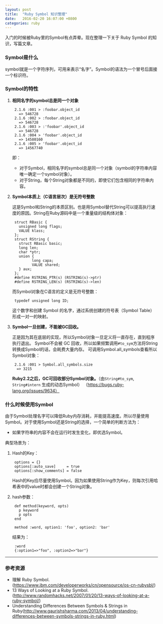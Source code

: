 ```yaml
---
layout: post
title:  "Ruby Symbol 知识整理"
date:   2016-02-20 16:07:00 +0800
categories: ruby
---
```


入门的时候被Ruby里的Symbol有点弄晕。现在整理一下关于 Ruby Symbol 的知识，写篇文章。

### Symbol是什么
symbol就是一个字符序列，可用来表示“名字”。Symbol的语法为一个冒号后面接一个标识符。

### Symbol的特性

1. **相同名字的symbol总是同一个对象**

        2.1.6 :001 > :foobar.object_id
          => 546728
        2.1.6 :002 > :foobar.object_id
          => 546728
        2.1.6 :003 > :'foobar'.object_id
          => 546728
        2.1.6 :004 > 'foobar'.object_id
          => 14580160
        2.1.6 :005 > 'foobar'.object_id
          => 14567740


      即：

      - 对于Symbol，相同名字的symbol总是同一个对象（symbol的字符串内容唯一确定一个symbol对象）。
      - 对于String，每个String对象都是不同的，即使它们包含相同的字符串内容。

2. **Symbol本质上（C语言层次）是无符号整数**

    这是Symbol和String的本质区别。也是用Symbol替代String可以提高执行速度的原因。String在Ruby源码中是一个重量级的结构体对象：

        struct RBasic {
          unsigned long flags;
          VALUE klass;
        };
        struct RString {
          struct RBasic basic;
          long len;
          char *ptr;
          union {
            	long capa;
            	VALUE shared;
          } aux;
        };
        #define RSTRING_PTR(s) (RSTRING(s)->ptr)
        #define RSTRING_LEN(s) (RSTRING(s)->len)

    而Symbol对象在C语言的定义是无符号整数：

        typedef unsigned long ID;

    这个数字和创建 Symbol 的名字，通过系统创建的符号表（Symbol Table）形成一对一的映射。

3. **Symbol一旦创建，不能被GC回收。**

    正是因为其在底层的实现，所以Symbol对象一旦定义将一直存在，直到程序执行退出。
    Symbol不会被 GC 回收，所以如果频繁调用`#to_sym`方法将String转换成Symbol的话，会耗费大量内存。
    可调用Symbol.all_symbols查看所以Symbol对象：

        2.1.6 :001 > Symbol.all_symbols.size
         => 3215

     **Ruby2.2之后，GC可回收部分Symbol对象。**（由`String#to_sym`, `String#intern` 生成的动态Symbol） （https://bugs.ruby-lang.org/issues/9634）


### 什么时候使用Symbol

由于Symbol处理名字可以降低Ruby内存消耗，并能提高速度。所以尽量使用Symbol。对于使用Symbol还是String的选择，一个简单的判断方法为：

- 如果字符串的内容不会在运行时发生变化，即优选Symbol。

典型场景为：

1. Hash的Key：

        options = {}
        options[:auto_save]     = true
        options[:show_comments] = false

   Hash的Key应尽量使用Symbol。因为如果使用String作为Key，则每次引用哈希表中的value时都会创建一个String对象。

2. hash参数：

        def method(keyword, opts)
          p keyword
          p opts
        end

        method :word, option1: 'foo', option2: 'bar'

    结果为：

        :word
        {:option1=>"foo", :option2=>"bar"}

---

### 参考资源
  - 理解 Ruby Symbol. (https://www.ibm.com/developerworks/cn/opensource/os-cn-rubysbl/)
  - 13 Ways of Looking at a Ruby Symbol. (http://www.randomhacks.net/2007/01/20/13-ways-of-looking-at-a-ruby-symbol/)
  - Understanding Differences Between Symbols & Strings in Ruby(http://www.gaurishsharma.com/2013/04/understanding-differences-between-symbols-strings-in-ruby.html)
